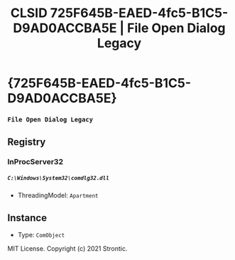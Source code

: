 ﻿---
title: "CLSID 725F645B-EAED-4fc5-B1C5-D9AD0ACCBA5E | File Open Dialog Legacy"
excerpt: What is COM-Object CLSID 725F645B-EAED-4fc5-B1C5-D9AD0ACCBA5E?
---

# {725F645B-EAED-4fc5-B1C5-D9AD0ACCBA5E}

### `File Open Dialog Legacy`

## Registry


### InProcServer32

##### `C:\Windows\System32\comdlg32.dll`
* ThreadingModel: `Apartment`

## Instance

* Type: `ComObject`

MIT License. Copyright (c) 2021 Strontic.


